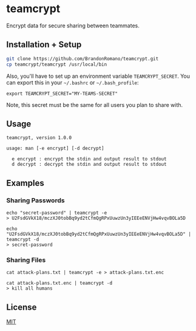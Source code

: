 # teamcrypt

Encrypt data for secure sharing between teammates.

## Installation + Setup

```sh
git clone https://github.com/BrandonRomano/teamcrypt.git
cp teamcrypt/teamcrypt /usr/local/bin
```

Also, you'll have to set up an environment variable `TEAMCRYPT_SECRET`.  You can export this in your `~/.bashrc` or `~/.bash_profile`:

```
export TEAMCRYPT_SECRET="MY-TEAMS-SECRET"
```

Note, this secret must be the same for all users you plan to share with.

## Usage

```
teamcrypt, version 1.0.0

usage: man [-e encrypt] [-d decrypt]

  e encrypt : encrypt the stdin and output result to stdout
  d decrypt : decrypt the stdin and output result to stdout
```

## Examples

### Sharing Passwords

```
echo "secret-password" | teamcrypt -e
> U2FsdGVkX18/mczXJ0tobBq9yd2tCfmQgRPxUuwzUn3yIEEeENVjHw4vqvBOLa5D
```

```
echo "U2FsdGVkX18/mczXJ0tobBq9yd2tCfmQgRPxUuwzUn3yIEEeENVjHw4vqvBOLa5D" | teamcrypt -d
> secret-password
```

### Sharing Files

```
cat attack-plans.txt | teamcrypt -e > attack-plans.txt.enc
```

```
cat attack-plans.txt.enc | teamcrypt -d
> kill all humans
```

## License

[MIT](LICENSE.md)
